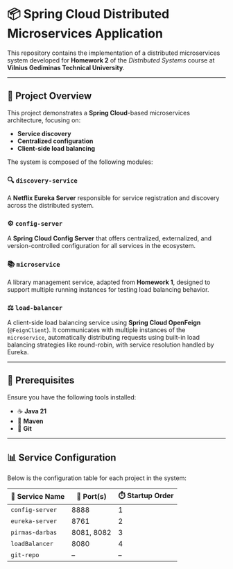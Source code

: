 # 📦 Spring Cloud Distributed Microservices Application

This repository contains the implementation of a distributed microservices system developed for **Homework 2** of the *Distributed Systems* course at **Vilnius Gediminas Technical University**.

---

## 📘 Project Overview

This project demonstrates a **Spring Cloud**-based microservices architecture, focusing on:

- **Service discovery**
- **Centralized configuration**
- **Client-side load balancing**

The system is composed of the following modules:

### 🔍 `discovery-service`
A **Netflix Eureka Server** responsible for service registration and discovery across the distributed system.

### ⚙️ `config-server`
A **Spring Cloud Config Server** that offers centralized, externalized, and version-controlled configuration for all services in the ecosystem.

### 📚 `microservice`
A library management service, adapted from **Homework 1**, designed to support multiple running instances for testing load balancing behavior.

### ⚖️ `load-balancer`
A client-side load balancing service using **Spring Cloud OpenFeign** (`@FeignClient`). It communicates with multiple instances of the `microservice`, automatically distributing requests using built-in load balancing strategies like round-robin, with service resolution handled by Eureka.

---

## 🚀 Prerequisites

Ensure you have the following tools installed:

- ☕ **Java 21**
- 🔧 **Maven**
- 🌿 **Git**

---

## 📊 Service Configuration

Below is the configuration table for each project in the system:

| 🧩 Service Name   | 🔌 Port(s)      | ⏱️ Startup Order |
|------------------|----------------|------------------|
| `config-server`  | 8888           | 1                |
| `eureka-server`  | 8761           | 2                |
| `pirmas-darbas`  | 8081, 8082     | 3                |
| `loadBalancer`   | 8080           | 4                |
| `git-repo`       | –              | –                |


